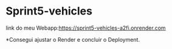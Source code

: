 # Sprint5-vehicles
link do meu Webapp:https://sprint5-vehicles-a2fi.onrender.com

*Consegui ajustar o Render e concluir o Deployment.